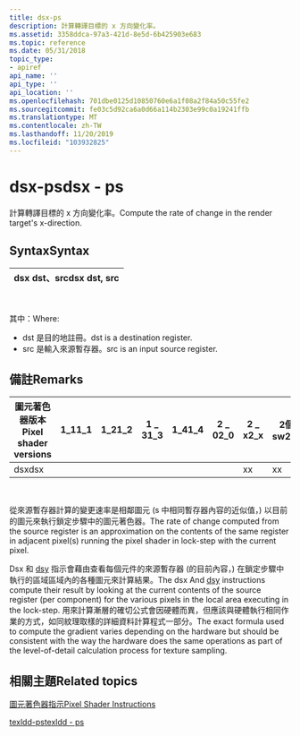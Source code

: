 ```yaml
---
title: dsx-ps
description: 計算轉譯目標的 x 方向變化率。
ms.assetid: 3358ddca-97a3-421d-8e5d-6b425903e683
ms.topic: reference
ms.date: 05/31/2018
topic_type:
- apiref
api_name: ''
api_type: ''
api_location: ''
ms.openlocfilehash: 701dbe0125d10850760e6a1f08a2f84a50c55fe2
ms.sourcegitcommit: fe03c5d92ca6a0d66a114b2303e99c0a19241ffb
ms.translationtype: MT
ms.contentlocale: zh-TW
ms.lasthandoff: 11/20/2019
ms.locfileid: "103932825"
---
```

# <a name="dsx---ps"></a><span data-ttu-id="97e41-103">dsx-ps</span><span class="sxs-lookup"><span data-stu-id="97e41-103">dsx - ps</span></span>

<span data-ttu-id="97e41-104">計算轉譯目標的 x 方向變化率。</span><span class="sxs-lookup"><span data-stu-id="97e41-104">Compute the rate of change in the render target's x-direction.</span></span>

## <a name="syntax"></a><span data-ttu-id="97e41-105">Syntax</span><span class="sxs-lookup"><span data-stu-id="97e41-105">Syntax</span></span>



| <span data-ttu-id="97e41-106">dsx dst、src</span><span class="sxs-lookup"><span data-stu-id="97e41-106">dsx dst, src</span></span> |
|--------------|



 

<span data-ttu-id="97e41-107">其中：</span><span class="sxs-lookup"><span data-stu-id="97e41-107">Where:</span></span>

-   <span data-ttu-id="97e41-108">dst 是目的地註冊。</span><span class="sxs-lookup"><span data-stu-id="97e41-108">dst is a destination register.</span></span>
-   <span data-ttu-id="97e41-109">src 是輸入來源暫存器。</span><span class="sxs-lookup"><span data-stu-id="97e41-109">src is an input source register.</span></span>

## <a name="remarks"></a><span data-ttu-id="97e41-110">備註</span><span class="sxs-lookup"><span data-stu-id="97e41-110">Remarks</span></span>



| <span data-ttu-id="97e41-111">圖元著色器版本</span><span class="sxs-lookup"><span data-stu-id="97e41-111">Pixel shader versions</span></span> | <span data-ttu-id="97e41-112">1\_1</span><span class="sxs-lookup"><span data-stu-id="97e41-112">1\_1</span></span> | <span data-ttu-id="97e41-113">1\_2</span><span class="sxs-lookup"><span data-stu-id="97e41-113">1\_2</span></span> | <span data-ttu-id="97e41-114">1 \_ 3</span><span class="sxs-lookup"><span data-stu-id="97e41-114">1\_3</span></span> | <span data-ttu-id="97e41-115">1\_4</span><span class="sxs-lookup"><span data-stu-id="97e41-115">1\_4</span></span> | <span data-ttu-id="97e41-116">2 \_ 0</span><span class="sxs-lookup"><span data-stu-id="97e41-116">2\_0</span></span> | <span data-ttu-id="97e41-117">2 \_ x</span><span class="sxs-lookup"><span data-stu-id="97e41-117">2\_x</span></span> | <span data-ttu-id="97e41-118">2個 \_ sw</span><span class="sxs-lookup"><span data-stu-id="97e41-118">2\_sw</span></span> | <span data-ttu-id="97e41-119">3 \_ 0</span><span class="sxs-lookup"><span data-stu-id="97e41-119">3\_0</span></span> | <span data-ttu-id="97e41-120">3個 \_ sw</span><span class="sxs-lookup"><span data-stu-id="97e41-120">3\_sw</span></span> |
|-----------------------|------|------|------|------|------|------|-------|------|-------|
| <span data-ttu-id="97e41-121">dsx</span><span class="sxs-lookup"><span data-stu-id="97e41-121">dsx</span></span>                   |      |      |      |      |      | <span data-ttu-id="97e41-122">x</span><span class="sxs-lookup"><span data-stu-id="97e41-122">x</span></span>    | <span data-ttu-id="97e41-123">x</span><span class="sxs-lookup"><span data-stu-id="97e41-123">x</span></span>     | <span data-ttu-id="97e41-124">x</span><span class="sxs-lookup"><span data-stu-id="97e41-124">x</span></span>    | <span data-ttu-id="97e41-125">x</span><span class="sxs-lookup"><span data-stu-id="97e41-125">x</span></span>     |



 

<span data-ttu-id="97e41-126">從來源暫存器計算的變更速率是相鄰圖元 (s 中相同暫存器內容的近似值，) 以目前的圖元來執行鎖定步驟中的圖元著色器。</span><span class="sxs-lookup"><span data-stu-id="97e41-126">The rate of change computed from the source register is an approximation on the contents of the same register in adjacent pixel(s) running the pixel shader in lock-step with the current pixel.</span></span>

<span data-ttu-id="97e41-127">Dsx 和 [dsy](dsy---ps.md) 指示會藉由查看每個元件的來源暫存器 (的目前內容，) 在鎖定步驟中執行的區域區域內的各種圖元來計算結果。</span><span class="sxs-lookup"><span data-stu-id="97e41-127">The dsx And [dsy](dsy---ps.md) instructions compute their result by looking at the current contents of the source register (per component) for the various pixels in the local area executing in the lock-step.</span></span> <span data-ttu-id="97e41-128">用來計算漸層的確切公式會因硬體而異，但應該與硬體執行相同作業的方式，如同紋理取樣的詳細資料計算程式一部分。</span><span class="sxs-lookup"><span data-stu-id="97e41-128">The exact formula used to compute the gradient varies depending on the hardware but should be consistent with the way the hardware does the same operations as part of the level-of-detail calculation process for texture sampling.</span></span>

## <a name="related-topics"></a><span data-ttu-id="97e41-129">相關主題</span><span class="sxs-lookup"><span data-stu-id="97e41-129">Related topics</span></span>

<dl> <dt>

[<span data-ttu-id="97e41-130">圖元著色器指示</span><span class="sxs-lookup"><span data-stu-id="97e41-130">Pixel Shader Instructions</span></span>](dx9-graphics-reference-asm-ps-instructions.md)
</dt> <dt>

[<span data-ttu-id="97e41-131">texldd-ps</span><span class="sxs-lookup"><span data-stu-id="97e41-131">texldd - ps</span></span>](texldd---ps.md)
</dt> </dl>

 

 





